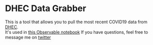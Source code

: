 # DHEC Data Grabber                                                                                                                                                                                                  
This is a tool that allows you to pull the most recent COVID19 data from [DHEC](https://scdhec.gov).                                                                                                                 
It's used in [this Observable notebook](https://observablehq.com/@philipnelson/sc-covid19-data)
If you have questions, feel free to message me on [twitter](https;//twitter.com/blu3r4d0n)

